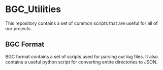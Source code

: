 # BGC_Utilities

This repository contains a set of common scripts that are useful for all of our projects.

## BGC Format

BGC format contains a set of scripts used for parsing our log files. It also contains a useful python script for converting entire directories to JSON. 